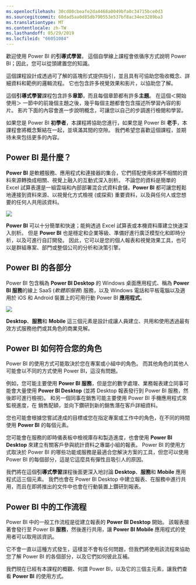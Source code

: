 ```yaml
---
ms.openlocfilehash: 30cd80cbeafe2da4468a0049bfa0c34715bce0d3
ms.sourcegitcommit: 60dad5aa0d85db790553e537bf8ac34ee3289ba3
ms.translationtype: MT
ms.contentlocale: zh-TW
ms.lasthandoff: 05/29/2019
ms.locfileid: "66051084"
---
```

歡迎使用 Power BI 的**引導式學習**。 這個自學線上課程會依循序方式說明 Power BI；因此，您可以從頭建置您的知識。

這個課程設計成透過可了解的區塊形式提供指引，並且具有可協助您吸收概念、詳細資料和範例的邏輯流程。 它也包含許多視覺效果和影片，以協助您了解。

這個**引導式學習**課程包含許多**章節**，而且每個章節都有許多**主題**。 在這個＜開始使用＞  一節中的前幾個主題之後，幾乎每個主題都會包含描述所學習內容的影片。 影片下面的內容會進一步說明概念，可讓您以自己的步調進行檢閱和學習。

如果您是 Power BI **初學者**，本課程將協助您進行，如果您是 Power BI **老手**，本課程會將概念繫結在一起，並填滿其間的空隙。 我們希望您喜歡這個課程，並期待未來包括更多的內容。

## <a name="what-is-power-bi"></a>Power BI 是什麼？
**Power BI** 是軟體服務、應用程式和連接器的集合，它們搭配使用來將不相關的資料來源轉換成相關、視覺上融入的互動式深入剖析。 不論您的資料是簡單的 Excel 試算表還是一組雲端和內部部署混合式資料倉儲，**Power BI** 都可讓您輕鬆地連接到資料來源、以視覺化方式檢視 (或探索) 重要資料，以及與任何人或您想要的任何人共用該資料。

![](media/0-0-what-is-power-bi/c0a0_1.png)

**Power BI** 可以十分簡單和快速；能夠透過 Excel 試算表或本機資料庫建立快速深入剖析。 但是 **Power BI** 也是穩定和企業等級、準備好進行廣泛模型化和即時分析，以及可進行自訂開發。 因此，它可以是您的個人報表和視覺效果工具，也可以是群組專案、部門或整個公司的分析和決策引擎。

## <a name="the-parts-of-power-bi"></a>Power BI 的各部分
Power BI 包含稱為 **Power BI Desktop** 的 Windows 桌面應用程式、稱為 **Power BI 服務**的線上 SaaS (*軟體即服務*) 服務，以及 Windows 電話和平板電腦以及適用於 iOS 和 Android 裝置上的可用行動 Power BI **應用程式**。

![](media/0-0-what-is-power-bi/c0a0_2.png)

**Desktop**、**服務**和 **Mobile** 這三個元素是設計成讓人員建立、共用和使用透過最有效方式服務他們或其角色的商業見解。

## <a name="how-power-bi-matches-your-role"></a>Power BI 如何符合您的角色
Power BI 的使用方式可能取決於您在專案或小組中的角色。 而其他角色的其他人可能會以不同的方式使用 Power BI，這沒有問題。

例如，您可能主要使用 **Power BI 服務**，但是您的數字處理、業務報表建立同事可能會大量使用 **Power BI Desktop** (並將 Desktop 報表發行到 Power BI 服務，然後即可進行檢視)。 和另一個同事在銷售可能主要使用 Power BI 手機應用程式來監視進度，在 銷售配額，並向下鑽研到新的銷售潛在客戶詳細資料。

您也可能會根據您嘗試達成的目標或您在指定專案或工作中的角色，在不同的時間使用 **Power BI** 的每個元素。

您可能會在服務的即時儀表板中檢視庫存和製造進度，也會使用 **Power BI Desktop** 來建立有關客戶參與統計資料之專屬小組的報表。 Power BI 的使用方式取決於 Power BI 的哪些功能或服務是最適合您解決方案的工具，但您可以使用 Power BI 的每個部分，這是它這麼具有彈性且吸引人的原因。

我們將在這個**引導式學習**課程後面更深入地討論 **Desktop**、**服務**和 **Mobile** 應用程式這三個元素。 我們也會在 Power BI Desktop 中建立報表、在服務中進行共用，而且在即將推出的文件中也會在行動裝置上鑽研到報表。

## <a name="the-flow-of-work-in-power-bi"></a>Power BI 中的工作流程
Power BI 中的一般工作流程是從建立報表的 **Power BI Desktop** 開始。 該報表接著會發行至 Power BI **服務**，然後進行共用，讓 **Power BI Mobile** 應用程式的使用者可以取用該資訊。

它不會一直以這種方式發生，這樣並不會有任何問題，但我們將使用該流程來協助您了解 Power BI 的各個部分，以及它們如何彼此互補。

我們現在已經有本課程的概觀、何謂 Power BI，以及它的三個主元素，讓我們查看 **Power BI** 的使用方式。

